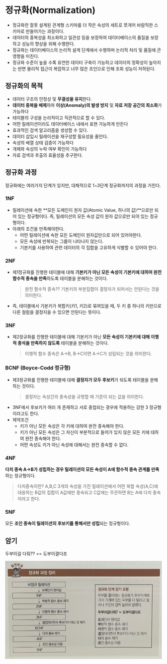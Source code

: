 # 정규화(Normalization)
- 정규화란 잘못 설계된 관계형 스키마를 더 작은 속성의 세트로 쪼개어 바람직한 스키마로 만들어가는 과정이다.
- 데이터의 중복성을 최소화하고 일관성 등을 보장하여 데이터베이스의 품질을 보장하고 성능의 향상을 위해 수행한다.
- 정규화는 데이터베이스의 논리적 설계 단계에서 수행하며 논리적 처리 및 품질에 큰 영향을 미친다.
- 정규화 수준이 높을 수록 유연한 데이터 구축이 가능하고 데이터의 정확성이 높아지는 반면 물리적 접근이 복잡하고 너무 많은 조인으로 인해 조회 성능이 저하된다.

## 정규화의 목적

- 데이터 구조의 안정성 및 **무결성을 유지**한다.
- **데이터 중복을 배제**하여 **이상(Anomaly)의 발생 방지** 및 **자료 저장 공간의 최소화**가 가능하다
- 테이블의 구성을 논리적이고 직관적으로 할 수 있다.
- 어떤 릴레이션이라도 데이터베이스 내에서 표현 가능하게 만든다
- 효과적인 검색 알고리즘을 생성할 수 있다.
- 데이터 삽입시 릴레이션을 재구성할 필요성을 줄인다.
- 속성의 배열 상태 검증이 가능하다
- 개체와 속성의 누락 여부 확인이 가능하다
- 자료 검색과 추출의 효율성을 추구한다.

## 정규화 과정

정규화에는 여러가지 단계가 있지만, 대체적으로 1~3단계 정규화까지의 과정을 거친다.

### 1NF

- 릴레이션에 속한 **모든 도메인이 원자 값(Atomic Value, 하나의 값)**으로만 되어 있는 정규형이다. 즉, 릴레이션의 모든 속성 값이 원자 값으로만 되어 있는 정규형이다.
- 아래의 조건을 만족해야한다.
    - 어떤 릴레이션에 속한 모든 도메인이 원자값만으로 되어 있어야한다.
    - 모든 속성에 반복되는 그룹이 나타나지 않는다.
    - 기본키를 사용하여 관련 데이터의 각 집합을 고유하게 식별할 수 있어야 한다.

### 2NF

- 제1정규화를 진행한 테이블에 대해 **기본키가 아닌 모든 속성이 기본키에 대하여 완전 함수적 종속을 만족**하도록 테이블을 분해하는 것이다.

  > 완전 함수적 종속??
  기본키의 부분집합이 결정자가 되어서는 안된다는 것을 의미한다.
>
- 즉, 테이블에서 기본키가 복합키(키1, 키2)로 묶여있을 때, 두 키 중 하나의 키만으로 다른 컬럼을 결정지을 수 있으면 안된다는 뜻이다.

### 3NF

- 제2정규화를 진행한 테이블에 대해 기본키가 아닌 **모든 속성이 기본키에 대해 이행적 종석을 만족하지 않도록** 테이블을 분해하는 것이다.

  > 이행적 함수 종속은 A→B, B→C이면 A→C가 성립되는 것을 의미한다.
>

### BCNF (Boyce-Codd 정규형)

- 제3정규화를 진행한 테이블에 대해 **결정자가 모두 후보키**가 되도록 테이블을 분해하는 것이다.

  > 결정자는 속성간의 종속성을 규명할 때 기준이 되는 값을 의미한다.
>
- 3NF에서 후보키가 여러 개 존재하고 서로 중첩되는 경우에 적용하는 강한 3 정규형이라고도 한다.
- 제약조건
    - 키가 아닌 모든 속성은 각 키에 대하여 완전 종속해야 한다.
    - 키가 아닌 모든 속성은 그 자신이 부분적으로 들어가 있지 않은 모든 키에 대하여 완전 종속해야 한다.
    - 어떤 속성도 키가 아닌 속성에 대해서는 완전 종속할 수 없다.

### 4NF

**다치 종속 A→B가 성립하는 경우 릴레이션의 모든 속성이 A에 함수적 종속 관계를 만족**하는 정규형이다.

> 다치종속이란?
A,B,C 3개의 속성을 가진 릴레이션에서 어떤 복합 속성(A,C)에 대응하는 B값의 집합이 A값에만 종속되고 C값에는 무관하면 B는 A에 다치 종속이라고 한다.
>

### 5NF

모든 **조인 종속이 릴레이션의 후보키를 통해서만 성립**되는 정규형이다.

## 암기

두부이걸 다줘?? == 도부이결다조

![Untitled](./img/normalization.png)
